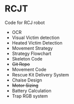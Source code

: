 # RCJT
Code for RCJ robot
* OCR
* Visual Victim detection
* Heated Victim Detection
* Movement Strategy
* Strategy Flowchart
* Skeleton Code
* ~~Git Repo~~
* Movement Code
* Rescue Kit Delivery System
* Chaise Design
* ~~Motor Sizing~~
* Battery Calculation
* Trap RGB system

